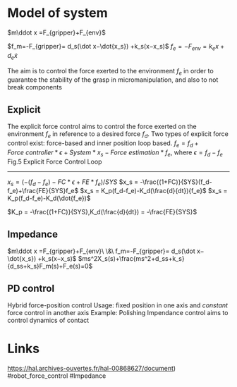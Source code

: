 # Model of system
$m\ddot x =F_{gripper}+F_{env}$

$f_m=-F_{gripper}= d_s(\dot x−\dot{x_s}) +k_s(x−x_s)$
$f_e=-F_{env}=k_ex+d_e\dot x$

The aim is to control the force exerted to the environment $f_e$ in order to guarantee the stability of the grasp in micromanipulation, and also to not break components 
## Explicit
The explicit force control aims to control the force exerted on the environment $f_e$ in reference to a desired force $f_d$. Two types of explicit force control exist: force-based and inner position loop based.
	$f_e = f_d+Force\ controller*\epsilon +System*x_s -Force\ estimation*f_e$, where $\epsilon =f_d-f_e$
Fig.5 Explicit Force Control Loop
_______________________
$x_s=(-(f_d-f_e) -FC*\epsilon+FE*f_e)/SYS$
$x_s = -\frac{(1+FC)}{SYS}(f_d-f_e)+\frac{FE}{SYS}f_e$
$x_s = K_p(f_d-f_e)-K_d(\frac{d}{dt}){f_e}$
$x_s = K_p(f_d-f_e)-K_d(\dot{f_e})$

$K_p = -\frac{(1+FC)}{SYS},K_d(\frac{d}{dt}) = -\frac{FE}{SYS}$


## Impedance
$m\ddot x =F_{gripper}+F_{env}\ \&\  f_m=-F_{gripper}= d_s(\dot x−\dot{x_s}) +k_s(x−x_s)$ $ms^2X_s(s)+\frac{ms^2+d_ss+k_s}{d_ss+k_s}F_m(s)+F_e(s)=0$

## PD control
Hybrid force-position control
Usage: fixed position in one axis and *constant* force control in another axis
Example: Polishing
Impendance control aims to control dynamics of contact


# Links
https://hal.archives-ouvertes.fr/hal-00868627/document)
#robot_force_control #Impedance 
